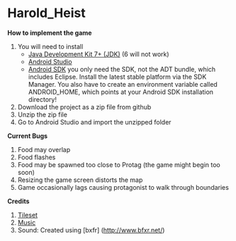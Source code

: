 # Harold_Heist
 **How to implement the game**
  1. You will need to install 
      - [Java Development Kit 7+ (JDK)](http://www.oracle.com/technetwork/java/javase/downloads/index.html) (6 will not work)
      - [Android Studio](https://developer.android.com/sdk/index.html#)
      - [Android SDK](http://developer.android.com/sdk/installing/index.html) you only need the SDK, not the ADT bundle, which          includes Eclipse. Install the latest stable platform via the SDK Manager. You also have to create an environment                variable called ANDROID_HOME, which points at your Android SDK installation directory!
  2. Download the project as a zip file from github
  3. Unzip the zip file
  4. Go to Android Studio and import the unzipped folder 

**Current Bugs**
  1. Food may overlap
  2. Food flashes
  3. Food may be spawned too close to Protag (the game might begin too soon)
  4. Resizing the game screen distorts the map
  5. Game occasionally lags causing protagonist to walk through boundaries
   

**Credits**
  1. [Tileset](http://untamed.wild-refuge.net/rpgxp.php)
  2. [Music](https://freemusicarchive.org/music/sawsquarenoise/RottenMage_SpaceJacked/)
  3. Sound: Created using [bxfr] (http://www.bfxr.net/)
  



